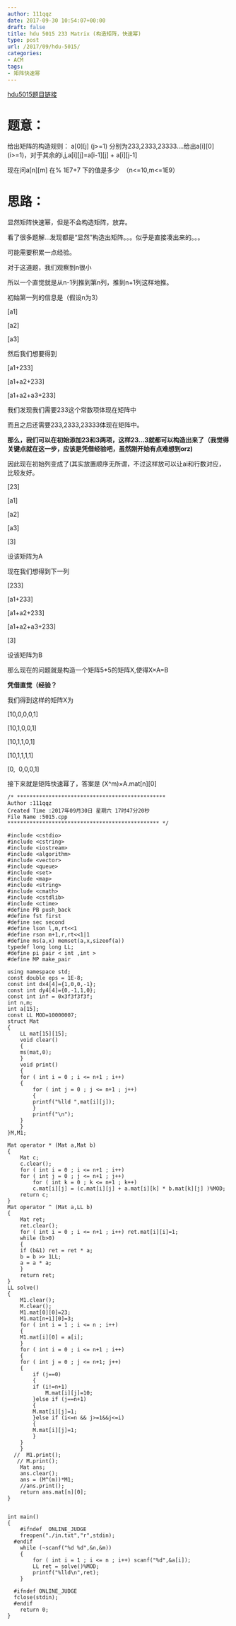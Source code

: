 ```yaml
---
author: 111qqz
date: 2017-09-30 10:54:07+00:00
draft: false
title: hdu 5015 233 Matrix (构造矩阵，快速幂)
type: post
url: /2017/09/hdu-5015/
categories:
- ACM
tags:
- 矩阵快速幂
---
```


[hdu5015题目链接](http://acm.hdu.edu.cn/showproblem.php?pid=5015)



# 题意：



给出矩阵的构造规则： a[0][j] (j>=1) 分别为233,2333,23333....给出a[i][0] (i>=1)，对于其余的i,j,a[i][j]=a[i-1][j] + a[i][j-1]

现在问a[n][m] 在% 1E7+7 下的值是多少  （n<=10,m<=1E9）



# 思路：



显然矩阵快速幂，但是不会构造矩阵，放弃。

看了很多题解...发现都是“显然”构造出矩阵。。。似乎是直接凑出来的。。。

可能需要积累一点经验。

对于这道题，我们观察到n很小

所以一个直觉就是从n-1列推到第n列，推到n+1列这样地推。

初始第一列的信息是（假设n为3）

[a1]

[a2]

[a3]

然后我们想要得到

[a1+233]

[a1+a2+233]

[a1+a2+a3+233]

我们发现我们需要233这个常数项体现在矩阵中

而且之后还需要233,2333,23333体现在矩阵中。

**那么，我们可以在初始添加23和3两项，这样23...3就都可以构造出来了（我觉得关键点就在这一步，应该是凭借经验吧，虽然刚开始有点难想到orz)**

因此现在初始列变成了(其实放置顺序无所谓，不过这样放可以让ai和行数对应，比较友好。

[23]

[a1]

[a2]

[a3]

[3]

设该矩阵为A

现在我们想得到下一列

[233]

[a1+233]

[a1+a2+233]

[a1+a2+a3+233]

[3]

设该矩阵为B

那么现在的问题就是构造一个矩阵5*5的矩阵X,使得X×A=B

**凭借直觉（经验？**

我们得到这样的矩阵X为

[10,0,0,0,1]

[10,1,0,0,1]

[10,1,1,0,1]

[10,1,1,1,1]

[0,  0,0,0,1]



接下来就是矩阵快速幂了，答案是 (X^m)×A.mat[n][0]




    
    /* ***********************************************
    Author :111qqz
    Created Time :2017年09月30日 星期六 17时47分20秒
    File Name :5015.cpp
    ************************************************ */
    
    #include <cstdio>
    #include <cstring>
    #include <iostream>
    #include <algorithm>
    #include <vector>
    #include <queue>
    #include <set>
    #include <map>
    #include <string>
    #include <cmath>
    #include <cstdlib>
    #include <ctime>
    #define PB push_back
    #define fst first
    #define sec second
    #define lson l,m,rt<<1
    #define rson m+1,r,rt<<1|1
    #define ms(a,x) memset(a,x,sizeof(a))
    typedef long long LL;
    #define pi pair < int ,int >
    #define MP make_pair
    
    using namespace std;
    const double eps = 1E-8;
    const int dx4[4]={1,0,0,-1};
    const int dy4[4]={0,-1,1,0};
    const int inf = 0x3f3f3f3f;
    int n,m;
    int a[15];
    const LL MOD=10000007;
    struct Mat
    {
        LL mat[15][15];
        void clear()
        {
        ms(mat,0);
        }
        void print()
        {
        for ( int i = 0 ; i <= n+1 ; i++)
        {
            for ( int j = 0 ; j <= n+1 ; j++)
            {
            printf("%lld ",mat[i][j]);
            }
            printf("\n");
        }
        }
    }M,M1;
    
    Mat operator * (Mat a,Mat b)
    {
        Mat c;
        c.clear();
        for ( int i = 0 ; i <= n+1 ; i++)
        for ( int j = 0 ; j <= n+1 ; j++)
            for ( int k = 0 ; k <= n+1 ; k++)
            c.mat[i][j] = (c.mat[i][j] + a.mat[i][k] * b.mat[k][j] )%MOD;
        return c;
    }
    Mat operator ^ (Mat a,LL b)
    {
        Mat ret;
        ret.clear();
        for ( int i = 0 ; i <= n+1 ; i++) ret.mat[i][i]=1;
        while (b>0)
        {
        if (b&1) ret = ret * a;
        b = b >> 1LL;
        a = a * a;
        }
        return ret;
    }
    LL solve()
    {
        M1.clear();
        M.clear();
        M1.mat[0][0]=23;
        M1.mat[n+1][0]=3;
        for ( int i = 1 ; i <= n ; i++)
        {
        M1.mat[i][0] = a[i];
        }
        for ( int i = 0 ; i <= n+1 ; i++)
        {
        for ( int j = 0 ; j <= n+1; j++)
        {
            if (j==0)
            {
            if (i!=n+1)
                M.mat[i][j]=10;
            }else if (j==n+1)
            {
            M.mat[i][j]=1;
            }else if (i<=n && j>=1&&j<=i)
            {
            M.mat[i][j]=1;
            }
        }
        }
      //  M1.print();
       // M.print();
        Mat ans;
        ans.clear();
        ans = (M^(m))*M1;
        //ans.print();
        return ans.mat[n][0];
    }
    
            
    int main()
    {
        #ifndef  ONLINE_JUDGE 
        freopen("./in.txt","r",stdin);
      #endif
        while (~scanf("%d %d",&n,&m))
        {
            for ( int i = 1 ; i <= n ; i++) scanf("%d",&a[i]);
            LL ret = solve()%MOD;
            printf("%lld\n",ret);
        }
    
      #ifndef ONLINE_JUDGE  
      fclose(stdin);
      #endif
        return 0;
    }
    

















